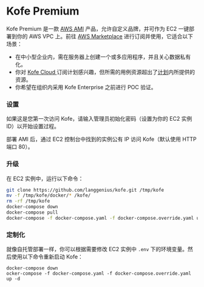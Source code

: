 # Kofe Premium

Kofe Premium 是一款 [AWS AMI](https://docs.aws.amazon.com/zh\_cn/AWSEC2/latest/UserGuide/ec2-instances-and-amis.html) 产品，允许自定义品牌，并可作为 EC2 一键部署到你的 AWS VPC 上。前往 [AWS Marketplace](https://aws.amazon.com/marketplace/pp/prodview-t22mebxzwjhu6) 进行订阅并使用，它适合以下场景：

* 在中小型企业内，需在服务器上创建一个或多应用程序，并且关心数据私有化。
* 你对 [Kofe Cloud ](https://docs.kofe.ai/v/zh-hans/getting-started/cloud)订阅计划感兴趣，但所需的用例资源超出了[计划](https://kofe.ai/pricing)内所提供的资源。
* 你希望在组织内采用 Kofe Enterprise 之前进行 POC 验证。

### 设置

如果这是您第一次访问 Kofe，请输入管理员初始化密码（设置为你的 EC2 实例 ID）以开始设置过程。

部署 AMI 后，通过 EC2 控制台中找到的实例公有 IP 访问 Kofe（默认使用 HTTP 端口 80）。

### 升级

在 EC2 实例中，运行以下命令：

```bash
git clone https://github.com/langgenius/kofe.git /tmp/kofe
mv -f /tmp/kofe/docker/* /kofe/
rm -rf /tmp/kofe
docker-compose down
docker-compose pull
docker-compose -f docker-compose.yaml -f docker-compose.override.yaml up -d
```

### 定制化

就像自托管部署一样，你可以根据需要修改 EC2 实例中 `.env` 下的环境变量。然后使用以下命令重新启动 Kofe：

```
docker-compose down
ocker-compose -f docker-compose.yaml -f docker-compose.override.yaml up -d
```

